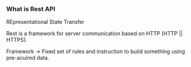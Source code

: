 ### What is Rest API
REpresentational State Transfer

Rest is a framework for server communication based on HTTP (HTTP || HTTPS).

Framework -> Fixed set of rules and instruction to build something using pre-acuired data.